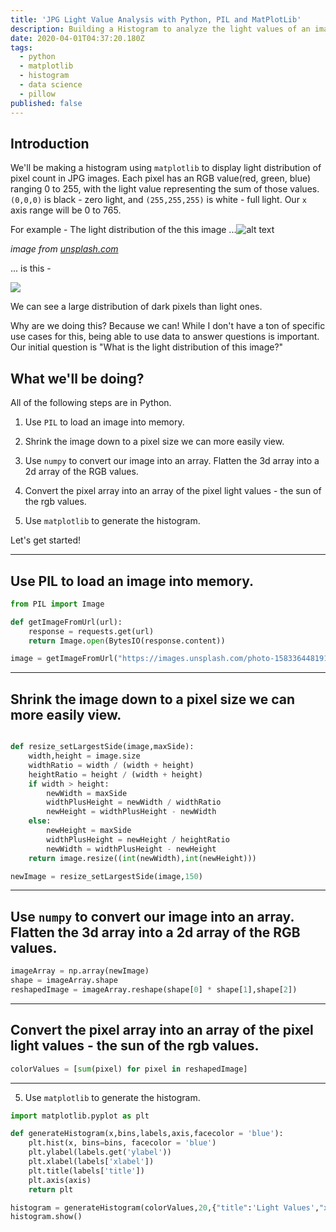 ```yaml
---
title: 'JPG Light Value Analysis with Python, PIL and MatPlotLib'
description: Building a Histogram to analyze the light values of an image
date: 2020-04-01T04:37:20.180Z
tags:
  - python
  - matplotlib
  - histogram
  - data science
  - pillow
published: false
---
```

## Introduction

We'll be making a histogram using `matplotlib` to display light distribution of pixel count in JPG images. Each pixel has an RGB value(red, green, blue) ranging 0 to 255, with the light value representing the sum of those values. `(0,0,0)` is black - zero light, and `(255,255,255)` is white - full light. Our `x` axis range will be 0 to 765. 

For example -  The light distribution of the this image ...![alt text](https://images.unsplash.com/photo-1583364481915-dacea3e06d18?ixlib=rb-1.2.1&ixid=eyJhcHBfaWQiOjEyMDd9&auto=format&fit=crop&w=600&q=80 "Example Image for Light Distribution")

*image from [unsplash.com](unsplash.com)*

[](unsplash.com)... is this - 


![](/uploads/3lightdistroimages_introexample.png)

We can see a large distribution of dark pixels than light ones. 



Why are we doing this? Because we can! While I don't have a ton of specific use cases for this, being able to use data to answer questions is important. Our initial question is "What is the light distribution of this image?" 



## What we'll be doing? 

All of the following steps are in Python.  

1.  Use `PIL` to load an image into memory. 

2. Shrink the image down to a pixel size we can more easily view. 

3. Use `numpy` to convert our image into an array. Flatten the 3d array into a 2d array of the RGB values. 

4. Convert the pixel array into an array of the pixel light values - the sun of the rgb values.  

5. Use `matplotlib` to generate the histogram. 

Let's get started! 

---
## Use PIL to load an image into memory.
```python 
from PIL import Image

def getImageFromUrl(url):
    response = requests.get(url)
    return Image.open(BytesIO(response.content))

image = getImageFromUrl("https://images.unsplash.com/photo-1583364481915-dacea3e06d18?ixlib=rb-1.2.1&ixid=eyJhcHBfaWQiOjEyMDd9&auto=format&fit=crop&w=600&q=80")
```

---
## Shrink the image down to a pixel size we can more easily view. 
``` python

def resize_setLargestSide(image,maxSide):
    width,height = image.size
    widthRatio = width / (width + height)
    heightRatio = height / (width + height)
    if width > height:
        newWidth = maxSide
        widthPlusHeight = newWidth / widthRatio
        newHeight = widthPlusHeight - newWidth
    else:
        newHeight = maxSide
        widthPlusHeight = newHeight / heightRatio
        newWidth = widthPlusHeight - newHeight
    return image.resize((int(newWidth),int(newHeight)))

newImage = resize_setLargestSide(image,150)
```
---
## Use `numpy` to convert our image into an array. Flatten the 3d array into a 2d array of the RGB values. 

```python
imageArray = np.array(newImage)
shape = imageArray.shape
reshapedImage = imageArray.reshape(shape[0] * shape[1],shape[2])
```

---
## Convert the pixel array into an array of the pixel light values - the sun of the rgb values.  

```python
colorValues = [sum(pixel) for pixel in reshapedImage]
```

---
5. Use `matplotlib` to generate the histogram. 

```python
import matplotlib.pyplot as plt

def generateHistogram(x,bins,labels,axis,facecolor = 'blue'):
    plt.hist(x, bins=bins, facecolor = 'blue')
    plt.ylabel(labels.get('ylabel'))
    plt.xlabel(labels['xlabel'])
    plt.title(labels['title'])
    plt.axis(axis)
    return plt

histogram = generateHistogram(colorValues,20,{"title":'Light Values',"xlabel":"Pixel Concentration","ylabel":"Amount of Light"},[0,775,0,4000])
histogram.show()

```
